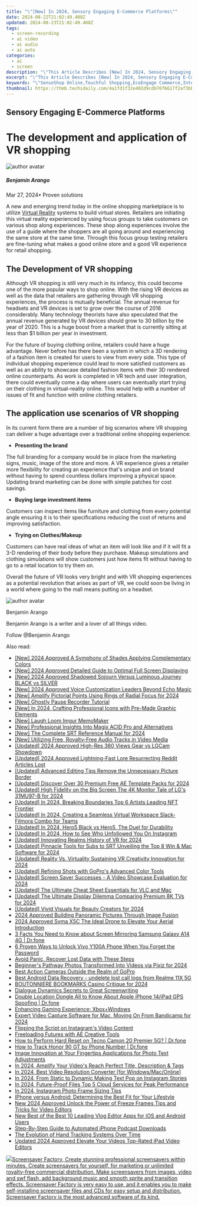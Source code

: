 ```yaml
---
title: "\"[New] In 2024, Sensory Engaging E-Commerce Platforms\""
date: 2024-08-22T21:02:49.408Z
updated: 2024-08-23T21:02:49.408Z
tags: 
  - screen-recording
  - ai video
  - ai audio
  - ai auto
categories: 
  - ai
  - screen
description: "\"This Article Describes [New] In 2024, Sensory Engaging E-Commerce Platforms\""
excerpt: "\"This Article Describes [New] In 2024, Sensory Engaging E-Commerce Platforms\""
keywords: "\"SenseShop Online,Touchful Shopping,EcoEngage Commerce,Interactive Retail,FeelSale Platforms,Sensory BuyWeb,VibE-Merchants\""
thumbnail: https://thmb.techidaily.com/4a1fd1f32e402d9cdb76f6617f2af3bb610c32d546a576cbb651a68afaa24695.jpg
---
```


## Sensory Engaging E-Commerce Platforms

# The development and application of VR shopping

![author avatar](https://images.wondershare.com/filmora/article-images/benjamin-arango-author.jpg)

##### Benjamin Arango

 Mar 27, 2024• Proven solutions

 A new and emerging trend today in the online shopping marketplace is to utilize [Virtual Reality](https://tools.techidaily.com/wondershare/filmora/download/) systems to build virtual stores. Retailers are initiating this virtual reality experienced by using focus groups to take customers on various shop along experiences. These shop along experiences involve the use of a guide where the shoppers are all going around and experiencing the same store at the same time. Through this focus group testing retailers are fine-tuning what makes a good online store and a good VR experience for retail shopping.

## The Development of VR shopping

 Although VR shopping is still very much in its infancy, this could become one of the more popular ways to shop online. With the rising VR devices as well as the data that retailers are gathering through VR shopping experiences, the process is mutually beneficial. The annual revenue for headsets and VR devices is set to grow over the course of 2016 considerably. Many technology theorists have also speculated that the annual revenue generated by VR devices should grow to 30 billion by the year of 2020\. This is a huge boost from a market that is currently sitting at less than $1 billion per year in investment.

 For the future of buying clothing online, retailers could have a huge advantage. Never before has there been a system in which a 3D rendering of a fashion item is created for users to view from every side. This type of individual shopping experience could lead to more satisfied customers as well as an ability to showcase detailed fashion items with their 3D rendered online counterparts. As work is completed in VR tech and user integration, there could eventually come a day where users can eventually start trying on their clothing in virtual-reality online. This would help with a number of issues of fit and function with online clothing retailers.

## The application use scenarios of VR shopping

 In its current form there are a number of big scenarios where VR shopping can deliver a huge advantage over a traditional online shopping experience:

* **Presenting the brand**

 The full branding for a company would be in place from the marketing signs, music, image of the store and more. A VR experience gives a retailer more flexibility for creating an experience that's unique and on brand without having to spend countless dollars improving a physical space. Updating brand marketing can be done with simple patches for cost savings.

* **Buying large investment items**

 Customers can inspect items like furniture and clothing from every potential angle ensuring it is to their specifications reducing the cost of returns and improving satisfaction.

* **Trying on Clothes/Makeup**

 Customers can have real ideas of what an item will look like and if it will fit a 3-D rendering of their body before they purchase. Makeup simulations and clothing simulations will show customers just how items fit without having to go to a retail location to try them on.

 Overall the future of VR looks very bright and with VR shopping experiences as a potential revolution that arises as part of VR, we could soon be living in a world where going to the mall means putting on a headset.

![author avatar](https://images.wondershare.com/filmora/article-images/benjamin-arango-author.jpg)

Benjamin Arango

Benjamin Arango is a writer and a lover of all things video.

Follow @Benjamin Arango


<ins class="adsbygoogle"
     style="display:block"
     data-ad-format="autorelaxed"
     data-ad-client="ca-pub-7571918770474297"
     data-ad-slot="1223367746"></ins>



<ins class="adsbygoogle"
     style="display:block"
     data-ad-client="ca-pub-7571918770474297"
     data-ad-slot="8358498916"
     data-ad-format="auto"
     data-full-width-responsive="true"></ins>


<span class="atpl-alsoreadstyle">Also read:</span>
<div><ul>
<li><a href="https://fox-direct.techidaily.com/new-2024-approved-a-symphony-of-shades-applying-complementary-colors/"><u>[New] 2024 Approved  A Symphony of Shades  Applying Complementary Colors</u></a></li>
<li><a href="https://fox-direct.techidaily.com/new-2024-approved-detailed-guide-to-optimal-full-screen-displaying/"><u>[New] 2024 Approved  Detailed Guide to Optimal Full Screen Displaying</u></a></li>
<li><a href="https://fox-direct.techidaily.com/new-2024-approved-shadowed-sojourn-versus-luminous-journey-black-vs-silver/"><u>[New] 2024 Approved  Shadowed Sojourn Versus Luminous Journey  BLACK vs SILVER</u></a></li>
<li><a href="https://fox-direct.techidaily.com/new-2024-approved-voice-customization-leaders-beyond-echo-magic/"><u>[New] 2024 Approved  Voice Customization Leaders  Beyond Echo Magic</u></a></li>
<li><a href="https://fox-direct.techidaily.com/new-amplify-pictorial-points-using-rings-of-radial-focus-for-2024/"><u>[New] Amplify Pictorial Points Using Rings of Radial Focus for 2024</u></a></li>
<li><a href="https://fox-direct.techidaily.com/new-ghostly-pause-recorder-tutorial/"><u>[New] Ghostly Pause Recorder Tutorial</u></a></li>
<li><a href="https://fox-direct.techidaily.com/new-in-2024-crafting-professional-icons-with-pre-made-graphic-elements/"><u>[New] In 2024, Crafting Professional Icons with Pre-Made Graphic Elements</u></a></li>
<li><a href="https://fox-direct.techidaily.com/new-laugh-loom-imgur-memomaker/"><u>[New] Laugh Loom  Imgur MemoMaker</u></a></li>
<li><a href="https://fox-direct.techidaily.com/new-professional-insights-into-magix-acid-pro-and-alternatives/"><u>[New] Professional Insights Into Magix ACID Pro and Alternatives</u></a></li>
<li><a href="https://fox-direct.techidaily.com/new-the-complete-srt-reference-manual-for-2024/"><u>[New] The Complete SRT Reference Manual for 2024</u></a></li>
<li><a href="https://facebook-video-footage.techidaily.com/new-utilizing-free-royalty-free-audio-tracks-in-video-media/"><u>[New] Utilizing Free, Royalty-Free Audio Tracks in Video Media</u></a></li>
<li><a href="https://fox-direct.techidaily.com/updated-2024-approved-high-res-360-views-gear-vs-lgcam-showdown/"><u>[Updated] 2024 Approved  High-Res 360 Views  Gear vs LGCam Showdown</u></a></li>
<li><a href="https://fox-direct.techidaily.com/updated-2024-approved-lightning-fast-lore-resurrecting-reddit-articles-lost/"><u>[Updated] 2024 Approved  Lightning-Fast Lore  Resurrecting Reddit Articles Lost</u></a></li>
<li><a href="https://extra-hints.techidaily.com/updated-advanced-editing-tips-remove-the-unnecessary-picture-border/"><u>[Updated] Advanced Editing Tips  Remove the Unnecessary Picture Border</u></a></li>
<li><a href="https://fox-direct.techidaily.com/updated-discover-over-30-premium-free-ae-template-packs-for-2024/"><u>[Updated] Discover Over 30 Premium Free AE Template Packs for 2024</u></a></li>
<li><a href="https://fox-direct.techidaily.com/updated-high-fidelity-on-the-big-screen-the-4k-monitor-tale-of-lgs-31mu97-b-for-2024/"><u>[Updated] High Fidelity on the Big Screen  The 4K Monitor Tale of LG's 31MU97-B for 2024</u></a></li>
<li><a href="https://fox-direct.techidaily.com/updated-in-2024-breaking-boundaries-top-6-artists-leading-nft-frontier/"><u>[Updated] In 2024, Breaking Boundaries  Top 6 Artists Leading NFT Frontier</u></a></li>
<li><a href="https://digital-screen-recording.techidaily.com/updated-in-2024-creating-a-seamless-virtual-workspace-slack-filmora-combo-for-teams/"><u>[Updated] In 2024, Creating a Seamless Virtual Workspace  Slack-Filmora Combo for Teams</u></a></li>
<li><a href="https://fox-direct.techidaily.com/updated-in-2024-hero5-black-vs-hero5-the-duel-for-durability/"><u>[Updated] In 2024, Hero5 Black vs Hero5, The Duel for Durability</u></a></li>
<li><a href="https://instagram-video-recordings.techidaily.com/updated-in-2024-how-to-see-who-unfollowed-you-on-instagram/"><u>[Updated] In 2024, How to See Who Unfollowed You On Instagram</u></a></li>
<li><a href="https://fox-direct.techidaily.com/updated-innovating-realms-history-of-vr-for-2024/"><u>[Updated] Innovating Realms  History of VR for 2024</u></a></li>
<li><a href="https://fox-direct.techidaily.com/updated-pinnacle-tools-for-subs-to-srt-unveiling-the-top-8-win-and-mac-software-for-2024/"><u>[Updated] Pinnacle Tools for Subs to SRT  Unveiling the Top 8 Win & Mac Software for 2024</u></a></li>
<li><a href="https://fox-direct.techidaily.com/updated-reality-vs-virtuality-sustaining-vr-creativity-innovation-for-2024/"><u>[Updated] Reality Vs. Virtuality  Sustaining VR Creativity Innovation for 2024</u></a></li>
<li><a href="https://fox-direct.techidaily.com/updated-refining-shots-with-gopros-advanced-color-tools/"><u>[Updated] Refining Shots with GoPro's Advanced Color Tools</u></a></li>
<li><a href="https://fox-direct.techidaily.com/updated-screen-saver-successes-a-video-showcase-evaluation-for-2024/"><u>[Updated] Screen Saver Successes - A Video Showcase Evaluation for 2024</u></a></li>
<li><a href="https://fox-direct.techidaily.com/updated-the-ultimate-cheat-sheet-essentials-for-vlc-and-mac/"><u>[Updated] The Ultimate Cheat Sheet  Essentials for VLC and Mac</u></a></li>
<li><a href="https://fox-direct.techidaily.com/updated-the-ultimate-display-dilemma-comparing-premium-8k-tvs-for-2024/"><u>[Updated] The Ultimate Display Dilemma  Comparing Premium 8K TVs for 2024</u></a></li>
<li><a href="https://fox-direct.techidaily.com/updated-vivid-visuals-for-beauty-creators-for-2024/"><u>[Updated] Vivid Visuals for Beauty Creators for 2024</u></a></li>
<li><a href="https://extra-lessons.techidaily.com/2024-approved-building-panoramic-pictures-through-image-fusion/"><u>2024 Approved  Building Panoramic Pictures Through Image Fusion</u></a></li>
<li><a href="https://some-guidance.techidaily.com/2024-approved-syma-x5c-the-ideal-drone-to-elevate-your-aerial-introduction/"><u>2024 Approved  Syma X5C  The Ideal Drone to Elevate Your Aerial Introduction</u></a></li>
<li><a href="https://screen-mirror.techidaily.com/3-facts-you-need-to-know-about-screen-mirroring-samsung-galaxy-a14-4g-drfone-by-drfone-android/"><u>3 Facts You Need to Know about Screen Mirroring Samsung Galaxy A14 4G | Dr.fone</u></a></li>
<li><a href="https://android-unlock.techidaily.com/6-proven-ways-to-unlock-vivo-y100a-phone-when-you-forget-the-password-by-drfone-android/"><u>6 Proven Ways to Unlock Vivo Y100A Phone When You Forget the Password</u></a></li>
<li><a href="https://windows11.techidaily.com/avoid-panic-recover-lost-data-with-these-steps/"><u>Avoid Panic, Recover Lost Data with These Steps</u></a></li>
<li><a href="https://fox-direct.techidaily.com/beginners-pathway-photos-transformed-into-videos-via-pixiz-for-2024/"><u>Beginner's Pathway  Photos Transformed Into Videos via Pixiz for 2024</u></a></li>
<li><a href="https://fox-direct.techidaily.com/best-action-cameras-outside-the-realm-of-gopro/"><u>Best Action Cameras Outside the Realm of GoPro</u></a></li>
<li><a href="https://phone-solutions.techidaily.com/best-android-data-recovery-undelete-lost-call-logs-from-realme-11x-5g-by-fonelab-android-recover-call-logs/"><u>Best Android Data Recovery - undelete lost call logs from Realme 11X 5G</u></a></li>
<li><a href="https://extra-information.techidaily.com/boutonniere-bookmarks-casino-critique-for-2024/"><u>BOUTONNIERE BOOKMARKS  Casino Critique for 2024</u></a></li>
<li><a href="https://extra-hints.techidaily.com/dialogue-dynamics-secrets-to-great-screenwriting/"><u>Dialogue Dynamics  Secrets to Great Screenwriting</u></a></li>
<li><a href="https://iphone-location.techidaily.com/double-location-dongle-all-to-know-about-apple-iphone-14ipad-gps-spoofing-drfone-by-drfone-virtual-ios/"><u>Double Location Dongle All to Know About Apple iPhone 14/iPad GPS Spoofing | Dr.fone</u></a></li>
<li><a href="https://driver-install.techidaily.com/enhancing-gaming-experience-xboxpluswindows/"><u>Enhancing Gaming Experience: Xbox+Windows</u></a></li>
<li><a href="https://visual-screen-recording.techidaily.com/expert-video-capture-software-for-mac-moving-on-from-bandicamp-for-2024/"><u>Expert Video Capture Software for Mac, Moving On From Bandicamp for 2024</u></a></li>
<li><a href="https://instagram-clips.techidaily.com/flipping-the-script-on-instagrams-video-content/"><u>Flipping the Script on Instagram's Video Content</u></a></li>
<li><a href="https://fox-direct.techidaily.com/freeloading-futures-with-ae-creative-tools/"><u>Freeloading Futures with AE Creative Tools</u></a></li>
<li><a href="https://techidaily.com/how-to-perform-hard-reset-on-tecno-camon-20-premier-5g-drfone-by-drfone-reset-android-reset-android/"><u>How to Perform Hard Reset on Tecno Camon 20 Premier 5G? | Dr.fone</u></a></li>
<li><a href="https://android-location-track.techidaily.com/how-to-track-honor-90-gt-by-phone-number-drfone-by-drfone-virtual-android/"><u>How to Track Honor 90 GT by Phone Number | Dr.fone</u></a></li>
<li><a href="https://extra-resources.techidaily.com/image-innovation-at-your-fingertips-applications-for-photo-text-adjustments/"><u>Image Innovation at Your Fingertips  Applications for Photo Text Adjustments</u></a></li>
<li><a href="https://youtube-tips.techidaily.com/24-amplify-your-videos-reach-perfect-title-description-and-tags/"><u>In 2024, Amplify Your Video's Reach  Perfect Title, Description & Tags</u></a></li>
<li><a href="https://fox-direct.techidaily.com/in-2024-best-video-resolution-converter-for-windowsmaconline/"><u>In 2024, Best Video Resolution Converter [for Windows/Mac/Online]</u></a></li>
<li><a href="https://fox-direct.techidaily.com/in-2024-from-static-to-dynamic-making-text-pop-on-instagram-stories/"><u>In 2024, From Static to Dynamic  Making Text Pop on Instagram Stories</u></a></li>
<li><a href="https://some-knowledge.techidaily.com/in-2024-future-proof-files-top-5-cloud-services-for-peak-performance/"><u>In 2024, Future-Proof Files  Top 5 Cloud Services for Peak Performance</u></a></li>
<li><a href="https://facebook-clips.techidaily.com/in-2024-instagram-photo-frame-sizing-tips/"><u>In 2024, Instagram Photo Frame Sizing Tips</u></a></li>
<li><a href="https://buynow-tips.techidaily.com/iphone-versus-android-determining-the-best-fit-for-your-lifestyle/"><u>IPhone versus Android: Determining the Best Fit for Your Lifestyle</u></a></li>
<li><a href="https://video-content-creator.techidaily.com/new-2024-approved-unlock-the-power-of-freeze-frames-tips-and-tricks-for-video-editors/"><u>New 2024 Approved Unlock the Power of Freeze Frames Tips and Tricks for Video Editors</u></a></li>
<li><a href="https://ai-driven-video-production.techidaily.com/new-best-of-the-best-10-leading-vlog-editor-apps-for-ios-and-android-users/"><u>New Best of the Best 10 Leading Vlog Editor Apps for iOS and Android Users</u></a></li>
<li><a href="https://fox-direct.techidaily.com/step-by-step-guide-to-automated-iphone-podcast-downloads/"><u>Step-By-Step Guide to Automated iPhone Podcast Downloads</u></a></li>
<li><a href="https://fox-direct.techidaily.com/the-evolution-of-hand-tracking-systems-over-time/"><u>The Evolution of Hand Tracking Systems Over Time</u></a></li>
<li><a href="https://smart-video-creator.techidaily.com/updated-2024-approved-elevate-your-videos-top-rated-ipad-video-editors/"><u>Updated 2024 Approved Elevate Your Videos Top-Rated iPad Video Editors</u></a></li>
</ul></div>

<!-- affiliate ads begin -->
<a href="https://secure.2checkout.com/order/checkout.php?PRODS=194977&QTY=1&AFFILIATE=108875&CART=1"><img src="https://www.blumentals.net/scrfactory/images/screensaver-software.png" border="0">Screensaver Factory, Create stunning professional screensavers within minutes. Create screensavers for yourself, for marketing or unlimited royalty-free commercial distribution. Make screensavers from images, video and swf flash, add background music and smooth sprite and transition effects. Screensaver Factory is very easy to use, and it enables you to make self-installing screensaver files and CDs for easy setup and distribution. Screensaver Factory is the most advanced software of its kind.</a>
<!-- affiliate ads end -->